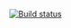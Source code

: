 [![Build status](https://ci.appveyor.com/api/projects/status/mdgoqye3p6iycnl4?svg=true)](https://ci.appveyor.com/project/EkaterinaChernovaHD106906b/gradle-3)